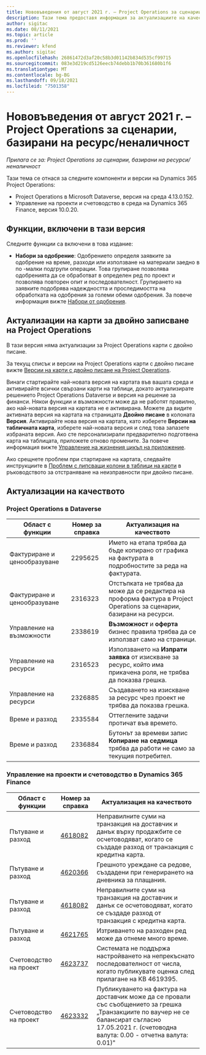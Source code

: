 ```yaml
---
title: Нововъведения от август 2021 г. – Project Operations за сценарии, базирани на ресурс/неналичност
description: Тази тема предоставя информация за актуализациите на качеството, налични в изданието на Project Operations от август 2021 г. за сценарии, базирани на ресурс/неналичност.
author: sigitac
ms.date: 08/11/2021
ms.topic: article
ms.prod: ''
ms.reviewer: kfend
ms.author: sigitac
ms.openlocfilehash: 26861472d3af20c58b3d01142b834d535cf99715
ms.sourcegitcommit: 083e3d219cd5126eecb74debb1b70b361680b1f6
ms.translationtype: MT
ms.contentlocale: bg-BG
ms.lasthandoff: 09/18/2021
ms.locfileid: "7501358"
---
```

# <a name="whats-new-august-2021---project-operations-for-resourcenon-stocked-based-scenarios"></a>Нововъведения от август 2021 г. – Project Operations за сценарии, базирани на ресурс/неналичност

*Прилага се за: Project Operations за сценарии, базирани на ресурси/неналичност*

Тази тема се отнася за следните компоненти и версии на Dynamics 365 Project Operations:

   - Project Operations в Microsoft Dataverse, версия на среда 4.13.0.152.
   - Управление на проекти и счетоводство в среда на Dynamics 365 Finance, версия 10.0.20.

## <a name="features-included-in-this-release"></a>Функции, включени в тази версия

Следните функции са включени в това издание:

- **Набори за одобрение**: Одобрението определя заявките за одобрение на време, разходи или използване на материали заедно в по -малки подгрупи операции. Това групиране позволява одобренията да се обработват в определен ред по проект и позволява повторен опит и последователност. Групирането на заявките подобрява надеждността и проследимостта на обработката на одобрения за големи обеми одобрения. За повече информация вижте [Набори от одобрения](../approvals/approval-sets.md).

## <a name="project-operations-dual-write-maps-updates"></a>Актуализации на карти за двойно записване на Project Operations

В тази версия няма актуализации за Project Operations карти с двойно писане.

За текущ списък и версии на Project Operations карти с двойно писане вижте [Версии на карти с двойно писане на Project Operations](../environment/resource-dual-write-maps.md).

Винаги стартирайте най-новата версия на картата във вашата среда и активирайте всички свързани карти на таблици, докато актуализирате решението Project Operations Dataverse и версия на решение за финанси. Някои функции и възможности може да не работят правилно, ако най-новата версия на картата не е активирана. Можете да видите активната версия на картата на страницата **Двойно писане** в колоната **Версия**. Активирайте нова версия на картата, като изберете **Версии на табличната карта**, изберете най-новата версия и след това запазете избраната версия. Ако сте персонализирали предварително подготвена карта на таблицата, приложете отново промените. За повече информация вижте [Управление на жизнения цикъл на приложение](/dynamics365/fin-ops-core/dev-itpro/data-entities/dual-write/app-lifecycle-management).

Ако срещнете проблем при стартиране на картата, следвайте инструкциите в [Проблем с липсващи колони в таблици на карти](/dynamics365/fin-ops-core/dev-itpro/data-entities/dual-write/dual-write-troubleshooting-finops-upgrades#missing-table-columns-issue-on-maps) в ръководството за отстраняване на неизправности при двойно писане.

## <a name="quality-updates"></a>Актуализации на качеството

### <a name="project-operations-on-dataverse"></a>Project Operations в Dataverse

| **Област с функции** | **Номер за справка** | **Актуализация на качеството** |
| --- | --- | --- |
| Фактуриране и ценообразуване | 2295625 | Името на етапа трябва да бъде копирано от графика на фактурата в подробностите за реда на фактурата. |
| Фактуриране и ценообразуване | 2316323 | Отстъпката не трябва да може да се редактира на проформа фактура в Project Operations за сценарии, базирани на ресурси. |
|   Управление на възможности | 2338619 | **Възможност** и **оферта** бизнес правила трябва да се използват само на страници. |
| Управление на ресурси | 2316523 | Използването на **Изпрати заявка** от изискване за ресурс, който има прикачена роля, не трябва да показва грешка. |
| Управление на ресурси | 2326885 | Създаването на изискване за ресурс чрез проект не трябва да показва грешка. |
| Време и разход | 2335584 | Оттеглените задачи протичат във времето. |
| Време и разход | 2336884 | Бутонът за времеви запис **Копиране на седмица** трябва да работи не само за текущия потребител. |


### <a name="project-management-and-accounting-on-dynamics-365-finance"></a>Управление на проекти и счетоводство в Dynamics 365 Finance

| Област с функции | Номер за справка | Актуализация на качеството |
| --- | --- | --- |
| Пътуване и разход | [4618082](https://fix.lcs.dynamics.com/Issue/Details?kb=4618082&amp;bugId=583101&amp;dbType=3&amp;qc=9c85ac8ca1e5e9cd07fac9e9aa2cb0914724e28b86ad3339dacf7741f554c605) | Неправилните суми на транзакция на доставчик и данък върху продажбите се осчетоводяват, когато се създаде разход от транзакция с кредитна карта. |
| Пътуване и разход | [4620366](https://fix.lcs.dynamics.com/Issue/Details?kb=4620366&amp;bugId=579485&amp;dbType=3&amp;qc=e864789bd95505ea624c537d585bf113c2de60b97c88439d44693dbd85aa8e92) | Грешното уреждане са редове, създадени при генерирането на дневника за плащания. |
| Пътуване и разход | [4618082](https://fix.lcs.dynamics.com/Issue/Details?kb=4618082&amp;bugId=583101&amp;dbType=3&amp;qc=9c85ac8ca1e5e9cd07fac9e9aa2cb0914724e28b86ad3339dacf7741f554c605) | Неправилните суми на транзакция на доставчик и данък се осчетоводяват, когато се създаде разход от транзакция с кредитна карта. |
| Пътуване и разход | [4621765](https://fix.lcs.dynamics.com/Issue/Details?kb=4621765&amp;bugId=587306&amp;dbType=3&amp;qc=6fbfad0123d4e95eaf8d5a5a2f6c354577c991b7905c852ab02d1f94e728a876) | Изтриването на разходен ред може да отнеме много време. |
| Счетоводство на проект | [4623737](https://fix.lcs.dynamics.com/Issue/Details?kb=4623737&amp;bugId=598109&amp;dbType=3&amp;qc=4101fc5865201e21815299f2ff11ae46d5d5370510868df86c25ee09a8ca1a0c) | Системата не поддържа настройването на непрекъснато последователност от числа, когато публикувате оценка след прилагане на KB 4619395. |
| Счетоводство на проект | [4623332](https://fix.lcs.dynamics.com/Issue/Details?kb=4623332&amp;bugId=586034&amp;dbType=3&amp;qc=2f64bb1977c4a9c9dd2ce9de7e72230b86eca14b6295c5bbfb614ea97ad81caf) | Публикуването на фактура на доставчик може да се провали със съобщението за грешка „Транзакциите по ваучер не се балансират съгласно 17.05.2021 г. (счетоводна валута: 0.00 - отчетна валута: 0.01)" |
